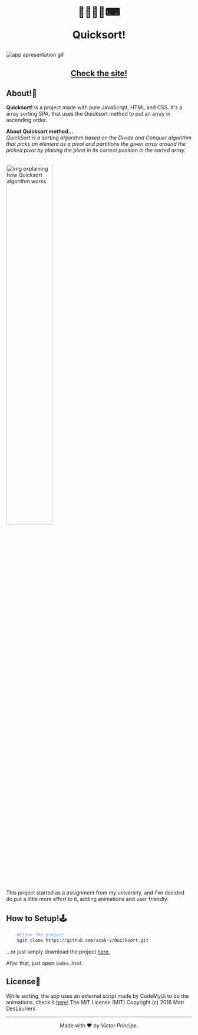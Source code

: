 <h1 align="center">
    👾👨🏾‍💻⌨
    <p>Quicksort!</p>
</h1>

<img src="https://ik.imagekit.io/azakv/Gif-Quicksort_.gif?updatedAt=1682779756399" alt="app apresentation gif">

<h2 align="center">
    <a href="https://azak-v.github.io/Quicksort/">
        Check the site!
    </a>
</h2>

## About!🧾

**Quicksort!** is a project made with pure JavaScript, HTML and CSS.
It's a array sorting SPA, that uses the Quicksort method to put an array in ascending order.

**About Quicksort method...**
</br>
*QuickSort is a sorting algorithm based on the Divide and Conquer algorithm that picks an element as a pivot and partitions the given array around the picked pivot by placing the pivot in its correct position in the sorted array.*

</br>

<img width="50%" alt="img explaining how Quicksort algorithm works" src="https://camo.githubusercontent.com/b5204601fba09ebd19c0db81579be91c8edf72b30837c60bbce39fc675e92dcb/68747470733a2f2f637572726963756c756d2d636f6e74656e742e73332e616d617a6f6e6177732e636f6d2f646174612d737472756374757265732d616e642d616c676f726974686d732f717569636b736f72742f717569636b5f736f72745f706172746974696f6e5f616e696d6174696f6e2e676966">


This project started as a assignment from my university, and i've decided do put a little more effort to it, adding animations and user friendly.

## How to Setup!🕹

```bash
    #Clone the project
    $git clone https://github.com/azak-v/Quicksort.git
```

...or just simply download the project <a href="https://github.com/azak-v/Quicksort/archive/refs/heads/master.zip">here.</a>

After that, just open <code>index.html</code>

## License📝 

While sorting, the app uses an external script made by CodeMyUi to do the animations, check it <a href="https://codemyui.com/slot-machine-text-animation/">here!</a>
The MIT License (MIT) Copyright (c) 2016 Matt DesLauriers

---
<p align="center">Made with ❤ by <em>Victor Principe</em>.</p>
